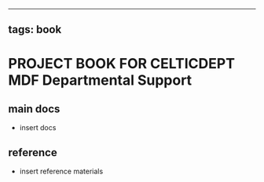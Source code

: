 
---
tags: book
---

PROJECT BOOK FOR CELTICDEPT MDF Departmental Support
===

main docs
---

- insert docs

reference
---

- insert reference materials

